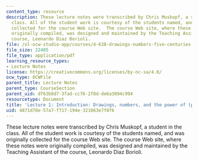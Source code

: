 ```yaml
---
content_type: resource
description: These lecture notes were transcribed by Chris Muskopf, a student in the
  class. All of the student work is courtesy of the students named, and was originally
  collected for the course Web site.  The course Web site, where these notes were
  originally compiled, was designed and maintained by the Teaching Assistant of the
  course, Leonardo Diaz Borioli.
file: /ol-ocw-studio-app/courses/4-638-drawings-numbers-five-centuries-of-digital-design-fall-2002/4871d78e57a7f717194e321063e7f8f6_lecture_1.pdf
file_size: 22485
file_type: application/pdf
learning_resource_types:
- Lecture Notes
license: https://creativecommons.org/licenses/by-nc-sa/4.0/
ocw_type: OCWFile
parent_title: Lecture Notes
parent_type: CourseSection
parent_uid: df63b8d7-3fad-cc76-2f8d-de6a3094c994
resourcetype: Document
title: 'Lecture 1: Introduction: Drawings, numbers, and the power of (printed) images'
uid: 4871d78e-57a7-f717-194e-321063e7f8f6
---
```

These lecture notes were transcribed by Chris Muskopf, a student in the class. All of the student work is courtesy of the students named, and was originally collected for the course Web site.  The course Web site, where these notes were originally compiled, was designed and maintained by the Teaching Assistant of the course, Leonardo Diaz Borioli.